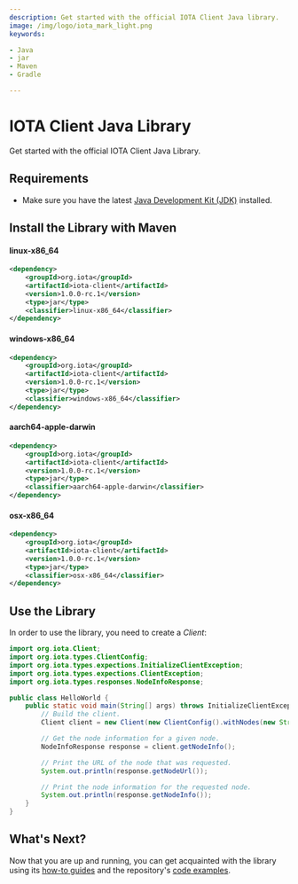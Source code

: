 ```yaml
---
description: Get started with the official IOTA Client Java library.
image: /img/logo/iota_mark_light.png
keywords:

- Java
- jar
- Maven
- Gradle

---
```

# IOTA Client Java Library

Get started with the official IOTA Client Java Library.

## Requirements

* Make sure you have the latest [Java Development Kit (JDK)](https://www.oracle.com/java/technologies/downloads/) installed.

## Install the Library with Maven

#### linux-x86_64
```xml
<dependency>
    <groupId>org.iota</groupId>
    <artifactId>iota-client</artifactId>
    <version>1.0.0-rc.1</version>
    <type>jar</type>
    <classifier>linux-x86_64</classifier>
</dependency>
```

#### windows-x86_64
```xml
<dependency>
    <groupId>org.iota</groupId>
    <artifactId>iota-client</artifactId>
    <version>1.0.0-rc.1</version>
    <type>jar</type>
    <classifier>windows-x86_64</classifier>
</dependency>
```

#### aarch64-apple-darwin
```xml
<dependency>
    <groupId>org.iota</groupId>
    <artifactId>iota-client</artifactId>
    <version>1.0.0-rc.1</version>
    <type>jar</type>
    <classifier>aarch64-apple-darwin</classifier>
</dependency>
```

#### osx-x86_64
```xml
<dependency>
    <groupId>org.iota</groupId>
    <artifactId>iota-client</artifactId>
    <version>1.0.0-rc.1</version>
    <type>jar</type>
    <classifier>osx-x86_64</classifier>
</dependency>
```

## Use the Library

In order to use the library, you need to create a _Client_:

```java
import org.iota.Client;
import org.iota.types.ClientConfig;
import org.iota.types.expections.InitializeClientException;
import org.iota.types.expections.ClientException;
import org.iota.types.responses.NodeInfoResponse;

public class HelloWorld {
    public static void main(String[] args) throws InitializeClientException, ClientException {
        // Build the client.
        Client client = new Client(new ClientConfig().withNodes(new String[]{"https://api.testnet.shimmer.network"}));

        // Get the node information for a given node.
        NodeInfoResponse response = client.getNodeInfo();

        // Print the URL of the node that was requested.
        System.out.println(response.getNodeUrl());

        // Print the node information for the requested node.
        System.out.println(response.getNodeInfo());
    }
}
```

## What's Next?

Now that you are up and running, you can get acquainted with the library using
its [how-to guides](../../../../documentation/docs/how_tos/00_run_how_tos.mdx) and the
repository's [code examples](https://github.com/iotaledger/iota.rs/tree/develop/client/bindings/java/iota-client-java/examples/src).